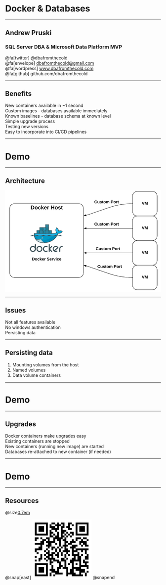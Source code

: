 # Docker & Databases

---

## Andrew Pruski

### SQL Server DBA & Microsoft Data Platform MVP

@fa[twitter] @dbafromthecold <br>
@fa[envelope] dbafromthecold@gmail.com <br>
@fa[wordpress] www.dbafromthecold.com <br>
@fa[github] github.com/dbafromthecold

---

## Benefits

New containers available in ~1 second<br>
Custom images - databases available immediately<br>
Known baselines - database schema at known level<br>
Simple upgrade process<br>
Testing new versions<br>
Easy to incorporate into CI/CD pipelines

---

# Demo

---

## Architecture

![Architecture](assets/images/DockerArchitecture.PNG)

---

## Issues

Not all features available<br>
No windows authentication<br>
Persisting data<br>

---

## Persisting data

1. Mounting volumes from the host<br>
2. Named volumes<br>
3. Data volume containers<br>

---

# Demo

---

## Upgrades

Docker containers make upgrades easy<br>
Existing containers are stopped<br>
New containers (running new image) are started<br>
Databases re-attached to new container (if needed)

---

# Demo

---

## Resources

@size[0.7em](https://github.com/dbafromthecold/Docker-Databases)<br>

@snap[east]
![QR](assets/images/Docker-Databases-QR.png)
@snapend
